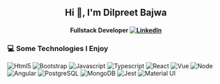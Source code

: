 <h2 align="center">Hi 👋,  I'm Dilpreet Bajwa</h2>
<h4 align="center">
  Fullstack Developer
 <a href="https://www.linkedin.com/in/bajwa-dilpreet/">
    <img
      src="https://img.shields.io/static/v1?logo=linkedin&style=flat-square&color=0072b1&label=LinkedIn&message=%E2%98%86"
      alt="LinkedIn"
    />
  </a>

  ### 💻 Some Technologies I Enjoy  
  
![Html5](https://img.shields.io/badge/-HTML5-E34F26?style=flat-square&logo=html5&logoColor=white)
![Bootstrap](https://img.shields.io/badge/-bootstrap-7953b3?style=flat-square&logo=javascript&logoColor=white)
![Javascript](https://img.shields.io/badge/JavaScript-F7DF1E?style=flat-square&logo=javascript&logoColor=black)
![Typescript](https://img.shields.io/badge/TypeScript-007ACC?style=flat-square&logo=typescript&logoColor=white)
![React](https://img.shields.io/badge/React-20232A?style=flat-square&logo=react&logoColor=61DAFB)
![Vue](https://img.shields.io/badge/Vue.js-35495E?style=flat-square&logo=vue.js&logoColor=4FC08)
![Node](https://img.shields.io/badge/Node.js-43853D?style=flat-square&logo=node.js&logoColor=white)
![Angular](https://img.shields.io/badge/-Angular-DD0031?style=flat-square&logo=angular&logoColor=white)
![PostgreSQL](https://img.shields.io/badge/PostgreSQL-316192?style=flat-square&logo=postgresql&logoColor=white)
![MongoDB](https://img.shields.io/badge/MongoDB-4EA94B?style=flat-square&logo=mongodb&logoColor=white)
![Jest](https://img.shields.io/badge/-jest-be3d19?style=flat-square&logo=jest&logoColor=white)
![Material UI](https://img.shields.io/badge/Material--UI-0081CB?style=flat-square&logo=material-ui&logoColor=white)
<!--
**dilpreetbajwa/dilpreetbajwa** is a ✨ _special_ ✨ repository because its `README.md` (this file) appears on your GitHub profile.

Here are some ideas to get you started:

- 🔭 I’m currently working on ...
- 🌱 I’m currently learning ...
- 👯 I’m looking to collaborate on ...
- 🤔 I’m looking for help with ...
- 💬 Ask me about ...
- 📫 How to reach me: ...
- 😄 Pronouns: ...
- ⚡ Fun fact: ...
-->
